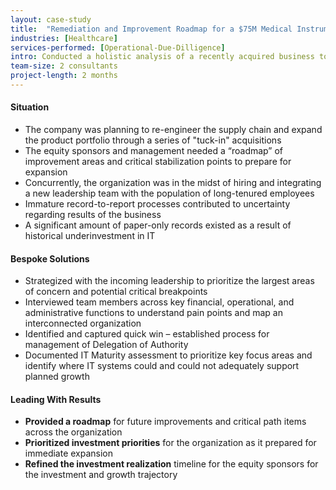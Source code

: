 ```yaml
---
layout: case-study
title:  "Remediation and Improvement Roadmap for a $75M Medical Instruments Company"
industries: [Healthcare]
services-performed: [Operational-Due-Dilligence]
intro: Conducted a holistic analysis of a recently acquired business to identify and prioritize next steps to prepare the company for rapid growth
team-size: 2 consultants
project-length: 2 months
---
```


#### Situation
- The company was planning to re-engineer the supply chain and expand the product portfolio through a series of "tuck-in" acquisitions
- The equity sponsors and management needed a “roadmap” of improvement areas and critical stabilization points to prepare for expansion
- Concurrently, the organization was in the midst of hiring and integrating a new leadership team with the population of long-tenured employees
- Immature record-to-report processes contributed to uncertainty regarding results of the business
- A significant amount of paper-only records existed as a result of historical underinvestment in IT

#### Bespoke Solutions
- Strategized with the incoming leadership to prioritize the largest areas of concern and potential critical breakpoints
- Interviewed team members across key financial, operational, and administrative functions to understand pain points and map an interconnected organization
- Identified and captured quick win – established process for management of Delegation of Authority
- Documented IT Maturity assessment to prioritize key focus areas and identify where IT systems could and could not adequately support planned growth

#### Leading With Results
- **Provided a roadmap** for future improvements and critical path items across the organization
- **Prioritized investment priorities** for the organization as it prepared for immediate expansion
- **Refined the investment realization** timeline for the equity sponsors for the investment and growth trajectory
